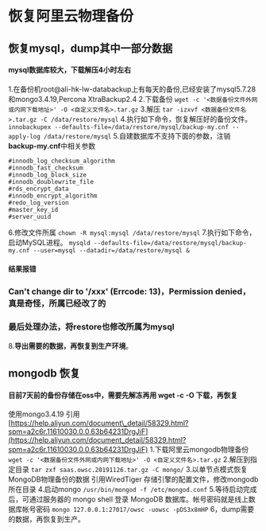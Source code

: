 # 恢复阿里云物理备份

## 恢复mysql，dump其中一部分数据

#### mysql数据库较大，下载解压4小时左右

1.在备份机root@ali-hk-lw-databackup上有每天的备份,已经安装了mysql5.7.28和mongo3.4.19,Percona XtraBackup2.4 2.下载备份 `wget -c '<数据备份文件外网或内网下载地址>' -O <自定义文件名>.tar.gz` 3.解压 `tar -izxvf <数据备份文件名>.tar.gz -C /data/restore/mysql` 4.执行如下命令，恢复解压好的备份文件。 `innobackupex --defaults-file=/data/restore/mysql/backup-my.cnf --apply-log /data/restore/mysql` 5.自建数据库不支持下面的参数，注销**backup-my.cnf**中相关参数

```text
#innodb_log_checksum_algorithm
#innodb_fast_checksum
#innodb_log_block_size
#innodb_doublewrite_file
#rds_encrypt_data
#innodb_encrypt_algorithm
#redo_log_version
#master_key_id
#server_uuid
```

6.修改文件所属 `chown -R mysql:mysql /data/restore/mysql` 7.执行如下命令，启动MySQL进程。 `mysqld --defaults-file=/data/restore/mysql/backup-my.cnf --user=mysql --datadir=/data/restore/mysql &`

#### 结果报错

### Can't change dir to '/xxx' \(Errcode: 13\)，Permission denied，真是奇怪，所属已经改了的

### 最后处理办法，**将restore也修改所属为mysql**

8.**导出需要的数据，再恢复到生产环境**。

## mongodb 恢复

#### **目前7天前的备份存储在oss中，需要先解冻再用 wget -c -O 下载，再恢复**

使用mongo3.4.19 引用[https://help.aliyun.com/document\_detail/58329.html?spm=a2c6r.11610030.0.0.63b64231DrgJiF](https://help.aliyun.com/document_detail/58329.html?spm=a2c6r.11610030.0.0.63b64231DrgJiF) 1.下载阿里云mongodb物理备份 `wget -c '<数据备份文件外网或内网下载地址>' -O <自定义文件名>.tar.gz` 2.解压到指定目录 `tar zxf saas.owsc.20191126.tar.gz -C mongo/` 3.以单节点模式恢复MongoDB物理备份的数据 引用WiredTiger 存储引擎的配置文件，修改mongodb所在目录 4.启动mongo `/usr/bin/mongod -f /etc/mongod.conf` 5.等待启动完成后，可通过服务器的 mongo shell 登录 MongoDB 数据库。帐号密码就是线上数据库帐号密码 `mongo 127.0.0.1:27017/owsc -uowsc -pDS3x8mHP` 6，dump需要的数据，再恢复到生产。


